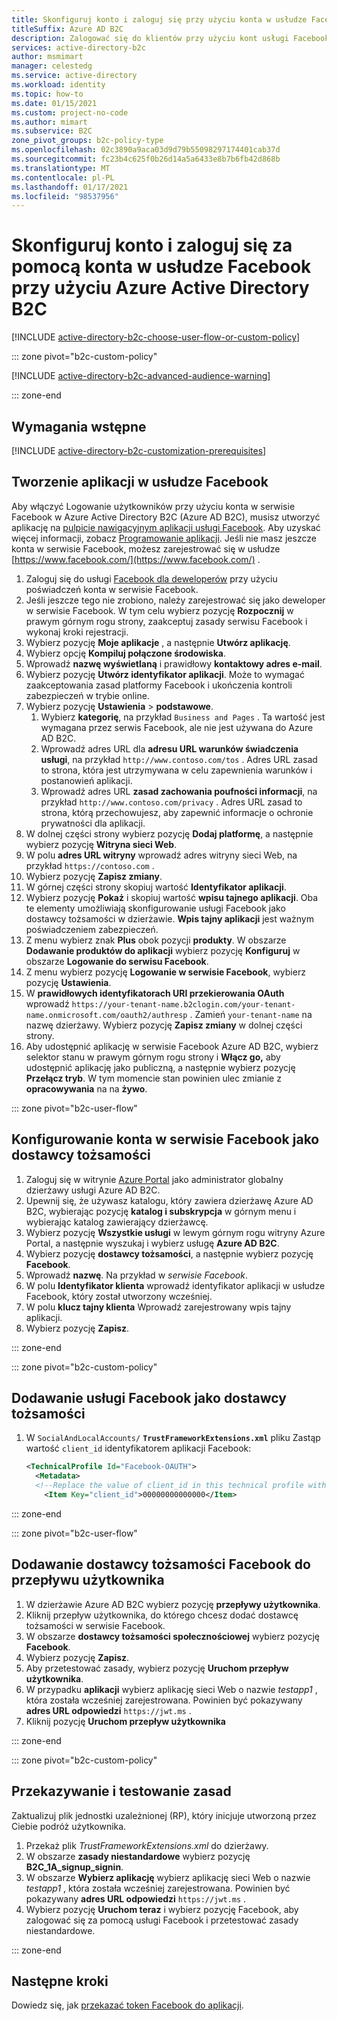 ```yaml
---
title: Skonfiguruj konto i zaloguj się przy użyciu konta w usłudze Facebook
titleSuffix: Azure AD B2C
description: Zalogować się do klientów przy użyciu kont usługi Facebook w swoich aplikacjach za pomocą Azure Active Directory B2C.
services: active-directory-b2c
author: msmimart
manager: celestedg
ms.service: active-directory
ms.workload: identity
ms.topic: how-to
ms.date: 01/15/2021
ms.custom: project-no-code
ms.author: mimart
ms.subservice: B2C
zone_pivot_groups: b2c-policy-type
ms.openlocfilehash: 02c3890a9aca03d9d79b55098297174401cab37d
ms.sourcegitcommit: fc23b4c625f0b26d14a5a6433e8b7b6fb42d868b
ms.translationtype: MT
ms.contentlocale: pl-PL
ms.lasthandoff: 01/17/2021
ms.locfileid: "98537956"
---
```

# <a name="set-up-sign-up-and-sign-in-with-a-facebook-account-using-azure-active-directory-b2c"></a>Skonfiguruj konto i zaloguj się za pomocą konta w usłudze Facebook przy użyciu Azure Active Directory B2C

[!INCLUDE [active-directory-b2c-choose-user-flow-or-custom-policy](../../includes/active-directory-b2c-choose-user-flow-or-custom-policy.md)]

::: zone pivot="b2c-custom-policy"

[!INCLUDE [active-directory-b2c-advanced-audience-warning](../../includes/active-directory-b2c-advanced-audience-warning.md)]

::: zone-end

## <a name="prerequisites"></a>Wymagania wstępne

[!INCLUDE [active-directory-b2c-customization-prerequisites](../../includes/active-directory-b2c-customization-prerequisites.md)]

## <a name="create-a-facebook-application"></a>Tworzenie aplikacji w usłudze Facebook

Aby włączyć Logowanie użytkowników przy użyciu konta w serwisie Facebook w Azure Active Directory B2C (Azure AD B2C), musisz utworzyć aplikację na [pulpicie nawigacyjnym aplikacji usługi Facebook](https://developers.facebook.com/). Aby uzyskać więcej informacji, zobacz [Programowanie aplikacji](https://developers.facebook.com/docs/development). Jeśli nie masz jeszcze konta w serwisie Facebook, możesz zarejestrować się w usłudze [https://www.facebook.com/](https://www.facebook.com/) .

1. Zaloguj się do usługi [Facebook dla deweloperów](https://developers.facebook.com/) przy użyciu poświadczeń konta w serwisie Facebook.
1. Jeśli jeszcze tego nie zrobiono, należy zarejestrować się jako deweloper w serwisie Facebook. W tym celu wybierz pozycję **Rozpocznij** w prawym górnym rogu strony, zaakceptuj zasady serwisu Facebook i wykonaj kroki rejestracji.
1. Wybierz pozycję **Moje aplikacje** , a następnie **Utwórz aplikację**.
1. Wybierz opcję **Kompiluj połączone środowiska**.
1. Wprowadź **nazwę wyświetlaną** i prawidłowy **kontaktowy adres e-mail**.
1. Wybierz pozycję **Utwórz identyfikator aplikacji**. Może to wymagać zaakceptowania zasad platformy Facebook i ukończenia kontroli zabezpieczeń w trybie online.
1. Wybierz pozycję **Ustawienia**  >  **podstawowe**.
    1. Wybierz **kategorię**, na przykład `Business and Pages` . Ta wartość jest wymagana przez serwis Facebook, ale nie jest używana do Azure AD B2C.
    1. Wprowadź adres URL dla **adresu URL warunków świadczenia usługi**, na przykład `http://www.contoso.com/tos` . Adres URL zasad to strona, która jest utrzymywana w celu zapewnienia warunków i postanowień aplikacji.
    1. Wprowadź adres URL **zasad zachowania poufności informacji**, na przykład `http://www.contoso.com/privacy` . Adres URL zasad to strona, którą przechowujesz, aby zapewnić informacje o ochronie prywatności dla aplikacji.
1. W dolnej części strony wybierz pozycję **Dodaj platformę**, a następnie wybierz pozycję **Witryna sieci Web**.
1. W polu **adres URL witryny** wprowadź adres witryny sieci Web, na przykład `https://contoso.com` . 
1. Wybierz pozycję **Zapisz zmiany**.
1. W górnej części strony skopiuj wartość **Identyfikator aplikacji**.
1. Wybierz pozycję **Pokaż** i skopiuj wartość **wpisu tajnego aplikacji**. Oba te elementy umożliwiają skonfigurowanie usługi Facebook jako dostawcy tożsamości w dzierżawie. **Wpis tajny aplikacji** jest ważnym poświadczeniem zabezpieczeń.
1. Z menu wybierz znak **Plus** obok pozycji **produkty**. W obszarze **Dodawanie produktów do aplikacji** wybierz pozycję **Konfiguruj** w obszarze **Logowanie do serwisu Facebook**.
1. Z menu wybierz pozycję **Logowanie w serwisie Facebook**, wybierz pozycję **Ustawienia**.
1. W **prawidłowych identyfikatorach URI przekierowania OAuth** wprowadź `https://your-tenant-name.b2clogin.com/your-tenant-name.onmicrosoft.com/oauth2/authresp` . Zamień `your-tenant-name` na nazwę dzierżawy. Wybierz pozycję **Zapisz zmiany** w dolnej części strony.
1. Aby udostępnić aplikację w serwisie Facebook Azure AD B2C, wybierz selektor stanu w prawym górnym rogu strony i **Włącz go,** aby udostępnić aplikację jako publiczną, a następnie wybierz pozycję **Przełącz tryb**.  W tym momencie stan powinien ulec zmianie z **opracowywania** na na **żywo**.

::: zone pivot="b2c-user-flow"

## <a name="configure-a-facebook-account-as-an-identity-provider"></a>Konfigurowanie konta w serwisie Facebook jako dostawcy tożsamości

1. Zaloguj się w witrynie [Azure Portal](https://portal.azure.com/) jako administrator globalny dzierżawy usługi Azure AD B2C.
1. Upewnij się, że używasz katalogu, który zawiera dzierżawę Azure AD B2C, wybierając pozycję **katalog i subskrypcja** w górnym menu i wybierając katalog zawierający dzierżawcę.
1. Wybierz pozycję **Wszystkie usługi** w lewym górnym rogu witryny Azure Portal, a następnie wyszukaj i wybierz usługę **Azure AD B2C**.
1. Wybierz pozycję **dostawcy tożsamości**, a następnie wybierz pozycję **Facebook**.
1. Wprowadź **nazwę**. Na przykład w *serwisie Facebook*.
1. W polu **Identyfikator klienta** wprowadź identyfikator aplikacji w usłudze Facebook, który został utworzony wcześniej.
1. W polu **klucz tajny klienta** Wprowadź zarejestrowany wpis tajny aplikacji.
1. Wybierz pozycję **Zapisz**.

::: zone-end

::: zone pivot="b2c-custom-policy"

## <a name="add-facebook-as-an-identity-provider"></a>Dodawanie usługi Facebook jako dostawcy tożsamości

1. W `SocialAndLocalAccounts/` **`TrustFrameworkExtensions.xml`** pliku Zastąp wartość `client_id` identyfikatorem aplikacji Facebook:

   ```xml
   <TechnicalProfile Id="Facebook-OAUTH">
     <Metadata>
     <!--Replace the value of client_id in this technical profile with the Facebook app ID"-->
       <Item Key="client_id">00000000000000</Item>
   ```

::: zone-end

::: zone pivot="b2c-user-flow"

## <a name="add-facebook-identity-provider-to-a-user-flow"></a>Dodawanie dostawcy tożsamości Facebook do przepływu użytkownika 

1. W dzierżawie Azure AD B2C wybierz pozycję **przepływy użytkownika**.
1. Kliknij przepływ użytkownika, do którego chcesz dodać dostawcę tożsamości w serwisie Facebook.
1. W obszarze **dostawcy tożsamości społecznościowej** wybierz pozycję **Facebook**.
1. Wybierz pozycję **Zapisz**.
1. Aby przetestować zasady, wybierz pozycję **Uruchom przepływ użytkownika**.
1. W przypadku **aplikacji** wybierz aplikację sieci Web o nazwie *testapp1* , która została wcześniej zarejestrowana. Powinien być pokazywany **adres URL odpowiedzi** `https://jwt.ms` .
1. Kliknij pozycję **Uruchom przepływ użytkownika**

::: zone-end

::: zone pivot="b2c-custom-policy"

## <a name="upload-and-test-the-policy"></a>Przekazywanie i testowanie zasad

Zaktualizuj plik jednostki uzależnionej (RP), który inicjuje utworzoną przez Ciebie podróż użytkownika.

1. Przekaż plik *TrustFrameworkExtensions.xml* do dzierżawy.
1. W obszarze **zasady niestandardowe** wybierz pozycję **B2C_1A_signup_signin**.
1. W obszarze **Wybierz aplikację** wybierz aplikację sieci Web o nazwie *testapp1* , która została wcześniej zarejestrowana. Powinien być pokazywany **adres URL odpowiedzi** `https://jwt.ms` .
1. Wybierz pozycję **Uruchom teraz** i wybierz pozycję Facebook, aby zalogować się za pomocą usługi Facebook i przetestować zasady niestandardowe.

::: zone-end

## <a name="next-steps"></a>Następne kroki

Dowiedz się, jak [przekazać token Facebook do aplikacji](idp-pass-through-user-flow.md).
